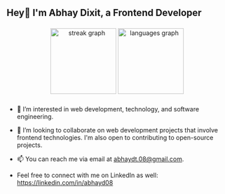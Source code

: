 <h2 align="left">Hey👋 I'm Abhay Dixit, a Frontend Developer</h2>

###

<div align="center">
  <img src="https://streak-stats.demolab.com?user=abhayd08&locale=en&mode=daily&theme=blue-green&hide_border=true&border_radius=10" height="150" alt="streak graph"  />
  <img src="https://github-readme-stats.vercel.app/api/top-langs?username=abhayd08&locale=en&hide_title=false&layout=compact&card_width=320&langs_count=5&theme=blue-green&hide_border=true&custom_title=Most%20used%20languages" height="150" alt="languages graph"  />
</div>

###


- 👀 I’m interested in web development, technology, and software engineering.
  
- 💞️ I’m looking to collaborate on web development projects that involve frontend technologies. I'm also open to contributing to open-source projects.
  
- 📫 You can reach me via email at abhaydt.08@gmail.com.
  
- Feel free to connect with me on LinkedIn as well: https://linkedin.com/in/abhayd08

###
